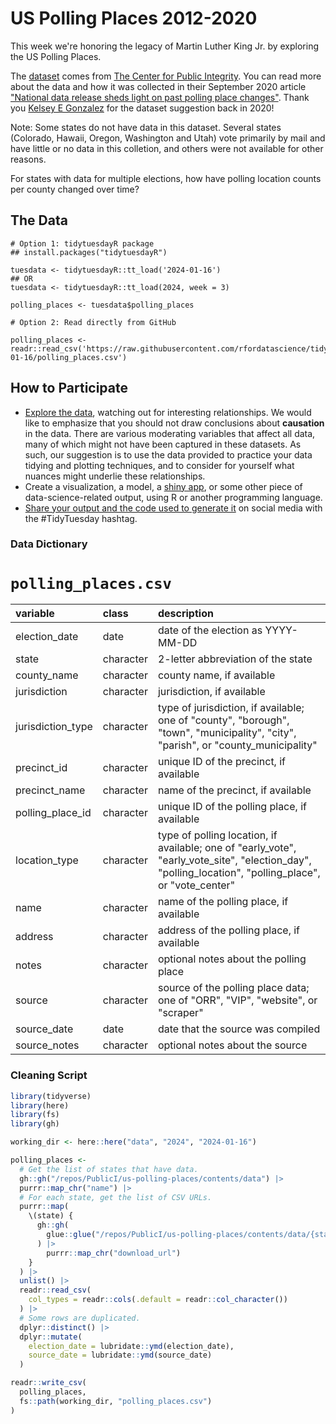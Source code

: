 # US Polling Places 2012-2020

This week we're honoring the legacy of Martin Luther King Jr. by exploring the US Polling Places.

The [dataset](https://github.com/PublicI/us-polling-places) comes from [The Center for Public Integrity](https://publicintegrity.org/).
You can read more about the data and how it was collected in their September 2020 article ["National data release sheds light on past polling place changes"](https://publicintegrity.org/politics/elections/ballotboxbarriers/data-release-sheds-light-on-past-polling-place-changes/).
Thank you [Kelsey E Gonzalez](https://github.com/kelseygonzalez) for the dataset suggestion back in 2020!

Note: Some states do not have data in this dataset. Several states (Colorado, Hawaii, Oregon, Washington and Utah) vote primarily by mail and have little or no data in this colletion, and others were not available for other reasons.

For states with data for multiple elections, how have polling location counts per county changed over time?

## The Data

```{r}
# Option 1: tidytuesdayR package 
## install.packages("tidytuesdayR")

tuesdata <- tidytuesdayR::tt_load('2024-01-16')
## OR
tuesdata <- tidytuesdayR::tt_load(2024, week = 3)

polling_places <- tuesdata$polling_places

# Option 2: Read directly from GitHub

polling_places <- readr::read_csv('https://raw.githubusercontent.com/rfordatascience/tidytuesday/main/data/2024/2024-01-16/polling_places.csv')
```

## How to Participate

- [Explore the data](https://r4ds.hadley.nz/), watching out for interesting relationships. We would like to emphasize that you should not draw conclusions about **causation** in the data. There are various moderating variables that affect all data, many of which might not have been captured in these datasets. As such, our suggestion is to use the data provided to practice your data tidying and plotting techniques, and to consider for yourself what nuances might underlie these relationships.
- Create a visualization, a model, a [shiny app](https://shiny.posit.co/), or some other piece of data-science-related output, using R or another programming language.
- [Share your output and the code used to generate it](../../../sharing.md) on social media with the #TidyTuesday hashtag.

### Data Dictionary

# `polling_places.csv`

|variable          |class     |description       |
|:-----------------|:---------|:-----------------|
|election_date     |date      |date of the election as YYYY-MM-DD |
|state             |character |2-letter abbreviation of the state |
|county_name       |character |county name, if available |
|jurisdiction      |character |jurisdiction, if available |
|jurisdiction_type |character |type of jurisdiction, if available; one of "county", "borough", "town", "municipality", "city", "parish", or "county_municipality" |
|precinct_id       |character |unique ID of the precinct, if available |
|precinct_name     |character |name of the precinct, if available |
|polling_place_id  |character |unique ID of the polling place, if available |
|location_type     |character |type of polling location, if available; one of "early_vote", "early_vote_site", "election_day", "polling_location", "polling_place", or "vote_center" |
|name              |character |name of the polling place, if available |
|address           |character |address of the polling place, if available |
|notes             |character |optional notes about the polling place |
|source            |character |source of the polling place data; one of "ORR", "VIP", "website", or "scraper" |
|source_date       |date      |date that the source was compiled |
|source_notes      |character |optional notes about the source |

### Cleaning Script

``` r
library(tidyverse)
library(here)
library(fs)
library(gh)

working_dir <- here::here("data", "2024", "2024-01-16")

polling_places <- 
  # Get the list of states that have data.
  gh::gh("/repos/PublicI/us-polling-places/contents/data") |> 
  purrr::map_chr("name") |> 
  # For each state, get the list of CSV URLs.
  purrr::map(
    \(state) {
      gh::gh(
        glue::glue("/repos/PublicI/us-polling-places/contents/data/{state}/output")
      ) |> 
        purrr::map_chr("download_url")
    }
  ) |> 
  unlist() |> 
  readr::read_csv(
    col_types = readr::cols(.default = readr::col_character())
  ) |> 
  # Some rows are duplicated.
  dplyr::distinct() |> 
  dplyr::mutate(
    election_date = lubridate::ymd(election_date),
    source_date = lubridate::ymd(source_date)
  )

readr::write_csv(
  polling_places,
  fs::path(working_dir, "polling_places.csv")
)
```
